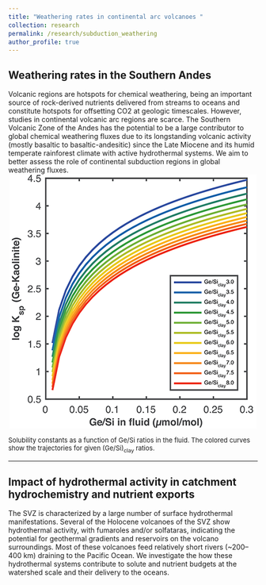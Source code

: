 ```yaml
---
title: "Weathering rates in continental arc volcanoes "
collection: research
permalink: /research/subduction_weathering
author_profile: true
---
```


<h2><b>Weathering rates in the Southern Andes</b></h2> 
Volcanic regions are hotspots for chemical weathering, being an important source of rock-derived nutrients delivered from streams to oceans and constitute hotspots for offsetting CO2 at geologic timescales. However, studies in continental volcanic arc regions are scarce. The Southern Volcanic Zone of the Andes has the potential to be a large contributor to global chemical weathering fluxes due to its longstanding volcanic activity (mostly basaltic to basaltic-andesitic) since the Late Miocene and its humid temperate rainforest climate with active hydrothermal systems. We aim to better assess the role of continental subduction regions in global weathering fluxes.

<center><img style="float: center;" src="/images/Ksp_Gekaolinite-500px.png" alt="solubility of Ge-kaolinite"></center>
<p style="font-size:small">Solubility constants as a function of Ge/Si ratios in the fluid. The colored curves show the trajectories for given (Ge/Si)<sub>clay</sub> ratios.</p>

---
<h2><b>Impact of hydrothermal activity in catchment hydrochemistry and nutrient exports</b></h2> 
The SVZ is characterized by a large number of surface hydrothermal manifestations. Several of the Holocene volcanoes of the SVZ show hydrothermal activity, with fumaroles and/or solfataras, indicating the potential for geothermal gradients and reservoirs on the volcano surroundings. Most of these volcanoes feed relatively short rivers (~200–400 km) draining to the Pacific Ocean. We investigate the how these hydrothermal systems contribute to solute and nutrient budgets at the watershed scale and their delivery to the oceans.

